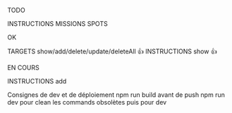 TODO

INSTRUCTIONS
MISSIONS
SPOTS

OK

TARGETS show/add/delete/update/deleteAll 👍
INSTRUCTIONS show 👍

EN COURS

INSTRUCTIONS add

Consignes de dev et de déploiement
npm run build avant de push
npm run dev pour clean les commands obsolètes puis pour dev
